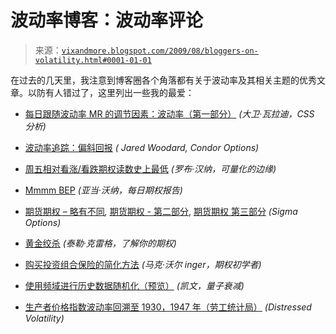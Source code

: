 <!--yml

分类：未分类

日期：2024-05-18 17:32:01

-->

# 波动率博客：波动率评论

> 来源：[`vixandmore.blogspot.com/2009/08/bloggers-on-volatility.html#0001-01-01`](http://vixandmore.blogspot.com/2009/08/bloggers-on-volatility.html#0001-01-01)

在过去的几天里，我注意到博客圈各个角落都有关于波动率及其相关主题的优秀文章。以防有人错过了，这里列出一些我的最爱：

+   [每日跟随波动率 MR 的调节因素：波动率（第一部分）](http://cssanalytics.wordpress.com/2009/08/24/moderators-of-daily-follow-through-mr-volatility-part-1-of-3/#comments) *(大卫·瓦拉迪，CSS 分析)*

+   [波动率追踪：偏斜回报](http://www.condoroptions.com/index.php/market-commentary/volatility-tracker-skewed-returns/) *( Jared Woodard, Condor Options)*

+   [周五相对看涨/看跌期权读数史上最低](http://quantifiableedges.blogspot.com/2009/08/relative-equity-putcall-reading-on.html) *(罗布·汉纳，可量化的边缘)*

+   [Mmmm BEP](http://dailyoptionsreport.com/blog/post/mmmm-bep1/) *(亚当·沃纳，每日期权报告)*

+   [期货期权 – 略有不同](http://sigmaoptions.blogspot.com/2009/08/future-options-bit-different.html)*,* [期货期权 - 第二部分](http://sigmaoptions.blogspot.com/2009/08/futures-options-part-2.html), [期货期权 第三部分](http://sigmaoptions.blogspot.com/2009/08/futures-options-part-3.html) *(Sigma Options)*

+   [黄金绞杀](http://tylerstrading.blogspot.com/2009/08/strangling-gold.html) *(泰勒·克雷格，了解你的期权)*

+   [购买投资组合保险的简化方法](http://blog.mdwoptions.com/options_for_rookies/2009/08/a-simplified-method-for-buying-portfolio-insurance.html) *(马克·沃尔 inger，期权初学者)*

+   [使用频域进行历史数据随机化（预览）](http://blog.quantumfading.com/2009/08/24/historical-data-randomization-using-the-frequency-domain-preview/) *(凯文，量子衰减)*

+   [生产者价格指数波动率回溯至 1930，1947 年（劳工统计局）](http://www.distressedvolatility.com/2009/08/producer-price-index-volatility-going.html) *(Distressed Volatility)*
